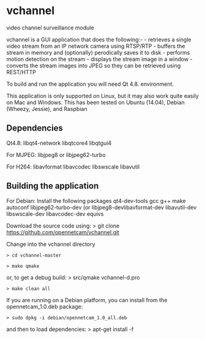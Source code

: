# vchannel
video channel surveillance module

vchannel is a GUI application that does the following:-
	- retrieves a single video stream from an IP network camera using RTSP/RTP
	- buffers the stream in memory and (optionally) perodically saves it to disk
	- performs motion detection on the stream
	- displays the stream image in a window
	- converts the stream images into JPEG so they can be retrieved using REST/HTTP

To build and run the application you will need Qt 4.8. environment.  

This application is only supported on Linux, but it may also work quite easily on Mac and Windows.
This has been tested on Ubuntu (14.04), Debian (Wheezy, Jessie), and Raspbian

Dependencies
------------

Qt4.8: libqt4-network libqtcore4 libqtgui4

For MJPEG:
    libjpeg8 or libjpeg62-turbo
    
For H264:
    libavformat libavcodec libswscale libavutil

Building the application
------------------------

For Debian: Install the following packages
    qt4-dev-tools
    gcc g++ make autoconf 
    libjpeg62-turbo-dev (or libjpeg8-devlibavformat-dev libavutil-dev libswscale-dev libavcodec-dev equivs


Download the source code using: 
    > git clone https://github.com/opennetcam/vchannel.git

Change into the vchannel directory

    > cd vchannel-master

	> make qmake
	
or, to get a debug build:
	> src/qmake vchannel-d.pro

	> make clean all

If you are running on a Debian platform, you can install 
from the opennetcam_1.0.deb package:

    > sudo dpkg -i debian/opennetcam_1.0_all.deb

and then to load dependencies:
    > apt-get install -f

